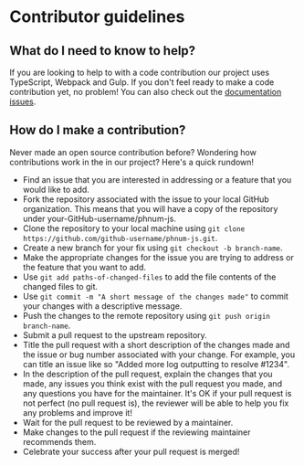 # Contributor guidelines

## What do I need to know to help?

If you are looking to help to with a code contribution our project uses TypeScript, Webpack and Gulp. If you don't feel ready to make a code contribution yet, no problem! You can also check out the [documentation issues](https://github.com/aashish-joshi/phnum-js/labels/documentation).


## How do I make a contribution?

Never made an open source contribution before? Wondering how contributions work in the in our project? Here's a quick rundown!

- Find an issue that you are interested in addressing or a feature that you would like to add.
- Fork the repository associated with the issue to your local GitHub organization. This means that you will have a copy of the repository under your-GitHub-username/phnum-js.
- Clone the repository to your local machine using `git clone https://github.com/github-username/phnum-js.git`.
- Create a new branch for your fix using `git checkout -b branch-name`.
- Make the appropriate changes for the issue you are trying to address or the feature that you want to add.
- Use `git add paths-of-changed-files` to add the file contents of the changed files to git.
- Use `git commit -m "A short message of the changes made"` to commit your changes with a descriptive message.
- Push the changes to the remote repository using `git push origin branch-name`.
- Submit a pull request to the upstream repository.
- Title the pull request with a short description of the changes made and the issue or bug number associated with your change. For example, you can title an issue like so "Added more log outputting to resolve #1234".
- In the description of the pull request, explain the changes that you made, any issues you think exist with the pull request you made, and any questions you have for the maintainer. It's OK if your pull request is not perfect (no pull request is), the reviewer will be able to help you fix any problems and improve it!
- Wait for the pull request to be reviewed by a maintainer.
- Make changes to the pull request if the reviewing maintainer recommends them.
- Celebrate your success after your pull request is merged!
